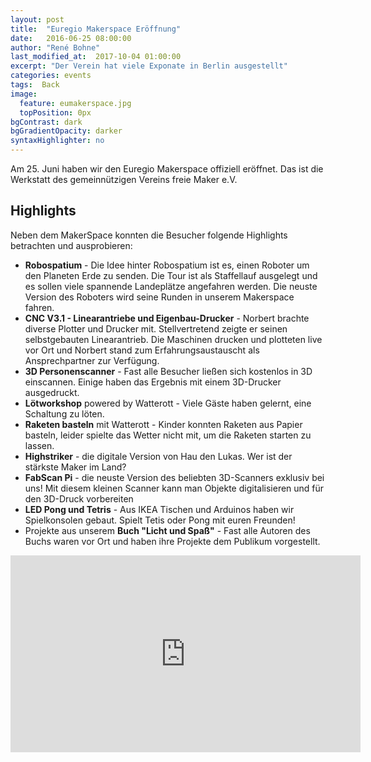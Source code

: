 ```yaml
---
layout: post
title:  "Euregio Makerspace Eröffnung"
date:   2016-06-25 08:00:00
author: "René Bohne"
last_modified_at:  2017-10-04 01:00:00
excerpt: "Der Verein hat viele Exponate in Berlin ausgestellt"
categories: events
tags:  Back
image:
  feature: eumakerspace.jpg
  topPosition: 0px
bgContrast: dark
bgGradientOpacity: darker
syntaxHighlighter: no
---
```

Am 25. Juni haben wir den Euregio Makerspace offiziell eröffnet. Das ist die Werkstatt des gemeinnützigen Vereins freie Maker e.V.

<div class="img img--fullContainer img--14xLeading" style="background-image: url({{ site.baseurl_posts_img }}GrandOpening.png);"></div>

## Highlights

Neben dem MakerSpace konnten die Besucher folgende Highlights betrachten und ausprobieren:

<ul>
 	<li><strong>Robospatium</strong> - Die Idee hinter Robospatium ist es, einen Roboter um den Planeten Erde zu senden. Die Tour ist als Staffellauf ausgelegt und es sollen viele spannende Landeplätze angefahren werden. Die neuste Version des Roboters wird seine Runden in unserem Makerspace fahren.</li>
 	<li><strong>CNC V3.1 - Linearantriebe und Eigenbau-Drucker</strong> - Norbert brachte diverse Plotter und Drucker mit. Stellvertretend zeigte er seinen selbstgebauten Linearantrieb. Die Maschinen drucken und plotteten live vor Ort und Norbert stand zum Erfahrungsaustauscht als Ansprechpartner zur Verfügung.</li>
 	<li><strong>3D Personenscanner</strong> - Fast alle Besucher ließen sich kostenlos in 3D einscannen. Einige haben das Ergebnis mit einem 3D-Drucker ausgedruckt.</li>
 	<li><strong>Lötworkshop</strong> powered by Watterott - Viele Gäste haben gelernt, eine Schaltung zu löten.</li>
 	<li><strong>Raketen basteln</strong> mit Watterott - Kinder konnten Raketen aus Papier basteln, leider spielte das Wetter nicht mit, um die Raketen starten zu lassen.</li>
 	<li><strong>Highstriker</strong> - die digitale Version von Hau den Lukas. Wer ist der stärkste Maker im Land?</li>
 	<li><strong>FabScan Pi</strong> - die neuste Version des beliebten 3D-Scanners exklusiv bei uns! Mit diesem kleinen Scanner kann man Objekte digitalisieren und für den 3D-Druck vorbereiten</li>
 	<li><strong>LED Pong und Tetris</strong> - Aus IKEA Tischen und Arduinos haben wir Spielkonsolen gebaut. Spielt Tetis oder Pong mit euren Freunden!</li>
 	<li>Projekte aus unserem <strong>Buch "Licht und Spaß"</strong> - Fast alle Autoren des Buchs waren vor Ort und haben ihre Projekte dem Publikum vorgestellt.</li>
</ul>

<div class="VideoWrapper">
<iframe width="560" height="315" src="https://www.youtube.com/embed/ZHnPr4DKXU0" frameborder="0" allowfullscreen></iframe>
</div>
